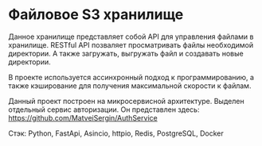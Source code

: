 # Файловое S3 хранилище

Данное хранилище представляет собой API для управления файлами в хранилище. RESTful API позваляет просматривать файлы необходимой директории. А также загружать, выгружать файл и создавать новые директории. 

В проекте используется ассинхронный подход к программированию, а также кэширование для получения максимальной скорости к файлам. 

Данный проект построен на микросервисной архитектуре. Выделен отдельный сервис авторизации. Он представлен здесь: https://github.com/MatveiSergin/AuthService

Стэк: Python, FastApi, Asincio, httpio, Redis, PostgreSQL, Docker
